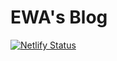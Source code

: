 # EWA's Blog

[![Netlify Status](https://api.netlify.com/api/v1/badges/87ef41a4-3045-4100-9af9-124420068872/deploy-status)](https://app.netlify.com/sites/ewa-share/deploys)
